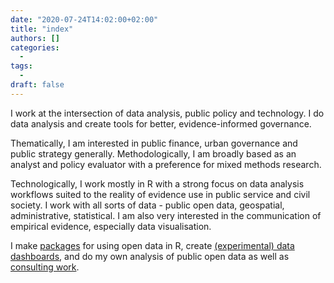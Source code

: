 ```yaml
---
date: "2020-07-24T14:02:00+02:00"
title: "index"
authors: []
categories:
  -
tags:
  -
draft: false
---
```


I work at the intersection of data analysis, public policy and technology. I do data analysis and create tools for better, evidence-informed governance.

Thematically, I am interested in public finance, urban governance and public strategy generally. Methodologically, I am broadly based as an analyst and policy evaluator with a preference for mixed methods research.

Technologically, I work mostly in R with a strong focus on data analysis workflows suited to the reality of evidence use in public service and civil society. I work with all sorts of data - public open data, geospatial, administrative, statistical. I am also very interested in the communication of empirical evidence, especially data visualisation.

I make [packages](/projects/#r-packages) for using open data in R, create [(experimental) data dashboards](/projects#dashboards), and do my own analysis of public open data as well as [consulting work](/projects#consulting-projects).
